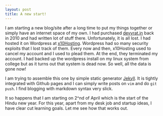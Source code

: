 ```yaml
---
layout: post
title: A new start!
---
```


I am starting a new blog/site after a long time to put my things together or simply have an internet space of my own. I had purchased [devvrat.in](http://devvrat.in) back in 2010 and had written lot of stuff there. Unfortunately, it is all lost. I had hosted it on Wordpress at [x10Hosting](http://www.x10hosting.com). Wordpress had so many security exploits that I lost track of them. Every now and then, x10Hosting used to cancel my account and I used to plead them. At the end,  they terminated my account. I had backed up the wordpress install on my linux system from college but as it turns out that system is dead now. So well,  all the data is gone now!

I am trying to assemble this one by simple static generator [Jekyll](http://jekyllrb.com/). It is tightly integrated with Github pages and I can simply write posts on `vim` and do `git push`. I find blogging with markdown syntax very slick.

It so happens that I am starting on 2^nd of April which is the start of the Hindu new year. For this year, apart from my desk job and startup ideas, I have clear cut learning goals. Let me see how that works out.
